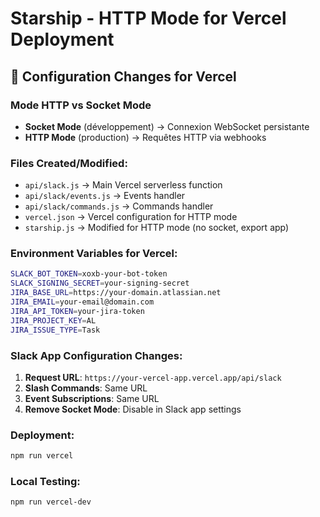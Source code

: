 # Starship - HTTP Mode for Vercel Deployment

## 🚀 Configuration Changes for Vercel

### Mode HTTP vs Socket Mode
- **Socket Mode** (développement) → Connexion WebSocket persistante
- **HTTP Mode** (production) → Requêtes HTTP via webhooks

### Files Created/Modified:
- `api/slack.js` → Main Vercel serverless function
- `api/slack/events.js` → Events handler  
- `api/slack/commands.js` → Commands handler
- `vercel.json` → Vercel configuration for HTTP mode
- `starship.js` → Modified for HTTP mode (no socket, export app)

### Environment Variables for Vercel:
```bash
SLACK_BOT_TOKEN=xoxb-your-bot-token
SLACK_SIGNING_SECRET=your-signing-secret
JIRA_BASE_URL=https://your-domain.atlassian.net
JIRA_EMAIL=your-email@domain.com
JIRA_API_TOKEN=your-jira-token
JIRA_PROJECT_KEY=AL
JIRA_ISSUE_TYPE=Task
```

### Slack App Configuration Changes:
1. **Request URL**: `https://your-vercel-app.vercel.app/api/slack`
2. **Slash Commands**: Same URL 
3. **Event Subscriptions**: Same URL
4. **Remove Socket Mode**: Disable in Slack app settings

### Deployment:
```bash
npm run vercel
```

### Local Testing:
```bash
npm run vercel-dev
```
